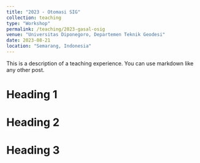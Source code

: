 ```yaml
---
title: "2023 - Otomasi SIG"
collection: teaching
type: "Workshop"
permalink: /teaching/2023-gasal-osig
venue: "Universitas Diponegoro, Departemen Teknik Geodesi"
date: 2023-08-21
location: "Semarang, Indonesia"
---
```


This is a description of a teaching experience. You can use markdown like any other post.

Heading 1
======

Heading 2
======

Heading 3
======

